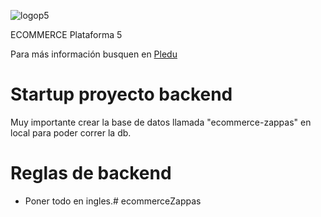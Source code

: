 ![logop5](https://p5-hall-of-fame.s3.amazonaws.com/p5logo.png)

ECOMMERCE Plataforma 5

Para más información busquen en [Pledu](https://pledu.plataforma5.la/modules/e2b1ace6-8de6-4b10-a025-647583402a8a)

# Startup proyecto backend

Muy importante crear la base de datos llamada "ecommerce-zappas" en local para poder correr la db.

# Reglas de backend

- Poner todo en ingles.# ecommerceZappas

